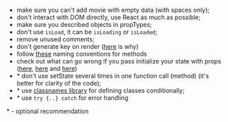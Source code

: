 - make sure you can't add movie with empty data (with spaces only);
- don't interact with DOM directly, use React as much as possible;
- make sure you described objects in propTypes;
- don't use `isLoad`, it can be `isLoading` or `isLoaded`;
- remove unused comments;
- don't generate key on render ([here](https://medium.com/blackrock-engineering/5-common-mistakes-with-keys-in-react-b86e82020052) is why)
- follow [these](https://medium.com/javascript-in-plain-english/handy-naming-conventions-for-event-handler-functions-props-in-react-fc1cbb791364) naming conventions for methods
- check out what can go wrong if you pass initialize your state with props ([here](https://stackoverflow.com/a/50403930), [here](https://reactjs.org/docs/thinking-in-react.html#step-3-identify-the-minimal-but-complete-representation-of-ui-state) and [here](https://reactjs.org/docs/thinking-in-react.html#step-3-identify-the-minimal-but-complete-representation-of-ui-state))
- \* don't use setState several times in one function call (method) (it's better for clarity of the code);
- \* use [classnames library](https://www.npmjs.com/package/classnames) for defining classes conditionally;
- \* use `try {..} catch` for error handling

\* - optional recommendation
